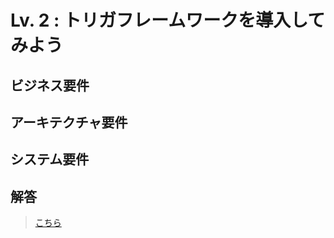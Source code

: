 # Lv. 2 : トリガフレームワークを導入してみよう

## ビジネス要件

## アーキテクチャ要件

## システム要件

## 解答

> [こちら](level-02-answer.md)
